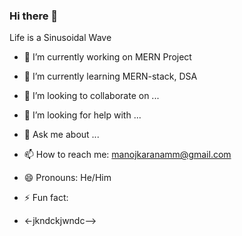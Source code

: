 ### Hi there 👋

Life is a Sinusoidal Wave

- 🔭 I’m currently working on MERN Project
- 🌱 I’m currently learning MERN-stack, DSA
- 👯 I’m looking to collaborate on ...
- 🤔 I’m looking for help with ...
- 💬 Ask me about ...
- 📫 How to reach me: manojkaranamm@gmail.com
- 😄 Pronouns: He/Him
- ⚡ Fun fact:

- <-jkndckjwndc-->

